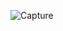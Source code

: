 

![Capture](https://user-images.githubusercontent.com/47053617/55848964-126fd480-5b79-11e9-9822-7c0094186e15.PNG)
